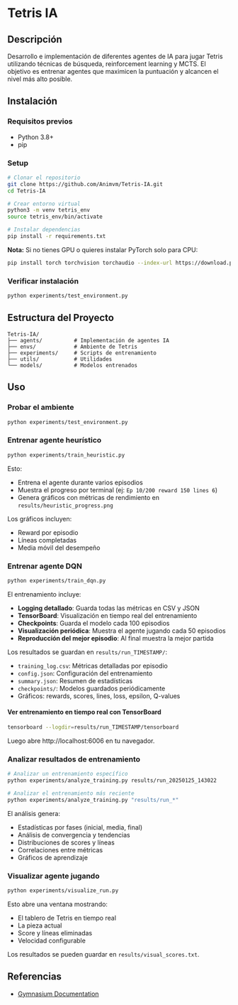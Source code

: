 # Tetris IA

## Descripción

Desarrollo e implementación de diferentes agentes de IA para jugar Tetris utilizando técnicas de búsqueda, reinforcement learning y MCTS. El objetivo es entrenar agentes que maximicen la puntuación y alcancen el nivel más alto posible.

## Instalación

### Requisitos previos
- Python 3.8+
- pip

### Setup
```bash
# Clonar el repositorio
git clone https://github.com/Animvm/Tetris-IA.git
cd Tetris-IA

# Crear entorno virtual
python3 -m venv tetris_env
source tetris_env/bin/activate

# Instalar dependencias
pip install -r requirements.txt
```

**Nota:** Si no tienes GPU o quieres instalar PyTorch solo para CPU:
```bash
pip install torch torchvision torchaudio --index-url https://download.pytorch.org/whl/cpu
```

### Verificar instalación
```bash
python experiments/test_environment.py
```
## Estructura del Proyecto
```
Tetris-IA/
├── agents/          # Implementación de agentes IA
├── envs/            # Ambiente de Tetris 
├── experiments/     # Scripts de entrenamiento
├── utils/           # Utilidades
└── models/          # Modelos entrenados
```

## Uso

### Probar el ambiente
```bash
python experiments/test_environment.py
```

### Entrenar agente heurístico
```bash
python experiments/train_heuristic.py
```

Esto:
- Entrena el agente durante varios episodios
- Muestra el progreso por terminal (ej: `Ep 10/200 reward 150 lines 6`)
- Genera gráficos con métricas de rendimiento en `results/heuristic_progress.png`

Los gráficos incluyen:
- Reward por episodio
- Líneas completadas
- Media móvil del desempeño

### Entrenar agente DQN

```bash
python experiments/train_dqn.py
```

El entrenamiento incluye:
- **Logging detallado**: Guarda todas las métricas en CSV y JSON
- **TensorBoard**: Visualización en tiempo real del entrenamiento
- **Checkpoints**: Guarda el modelo cada 100 episodios
- **Visualización periódica**: Muestra el agente jugando cada 50 episodios
- **Reproducción del mejor episodio**: Al final muestra la mejor partida

Los resultados se guardan en `results/run_TIMESTAMP/`:
- `training_log.csv`: Métricas detalladas por episodio
- `config.json`: Configuración del entrenamiento
- `summary.json`: Resumen de estadísticas
- `checkpoints/`: Modelos guardados periódicamente
- Gráficos: rewards, scores, lines, loss, epsilon, Q-values

#### Ver entrenamiento en tiempo real con TensorBoard

```bash
tensorboard --logdir=results/run_TIMESTAMP/tensorboard
```

Luego abre http://localhost:6006 en tu navegador.

### Analizar resultados de entrenamiento

```bash
# Analizar un entrenamiento específico
python experiments/analyze_training.py results/run_20250125_143022

# Analizar el entrenamiento más reciente
python experiments/analyze_training.py "results/run_*"
```

El análisis genera:
- Estadísticas por fases (inicial, media, final)
- Análisis de convergencia y tendencias
- Distribuciones de scores y líneas
- Correlaciones entre métricas
- Gráficos de aprendizaje

### Visualizar agente jugando
```bash
python experiments/visualize_run.py
```

Esto abre una ventana mostrando:
- El tablero de Tetris en tiempo real
- La pieza actual
- Score y líneas eliminadas
- Velocidad configurable

Los resultados se pueden guardar en `results/visual_scores.txt`.


## Referencias

- [Gymnasium Documentation](https://gymnasium.farama.org/)